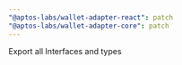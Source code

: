```yaml
---
"@aptos-labs/wallet-adapter-react": patch
"@aptos-labs/wallet-adapter-core": patch
---
```


Export all Interfaces and types
